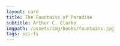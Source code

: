 ```yaml
---
layout: card
title: The Fountains of Paradise
subtitle: Arthur C. Clarke
imgpath: /assets/img/books/fountains.jpg
tags: sci-fi
---
```

